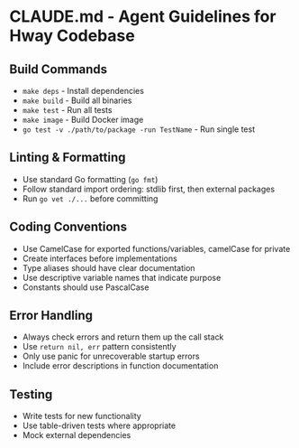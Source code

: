 # CLAUDE.md - Agent Guidelines for Hway Codebase

## Build Commands
- `make deps` - Install dependencies
- `make build` - Build all binaries
- `make test` - Run all tests
- `make image` - Build Docker image
- `go test -v ./path/to/package -run TestName` - Run single test

## Linting & Formatting
- Use standard Go formatting (`go fmt`)
- Follow standard import ordering: stdlib first, then external packages
- Run `go vet ./...` before committing

## Coding Conventions
- Use CamelCase for exported functions/variables, camelCase for private
- Create interfaces before implementations
- Type aliases should have clear documentation
- Use descriptive variable names that indicate purpose
- Constants should use PascalCase

## Error Handling
- Always check errors and return them up the call stack
- Use `return nil, err` pattern consistently
- Only use panic for unrecoverable startup errors
- Include error descriptions in function documentation

## Testing
- Write tests for new functionality
- Use table-driven tests where appropriate
- Mock external dependencies